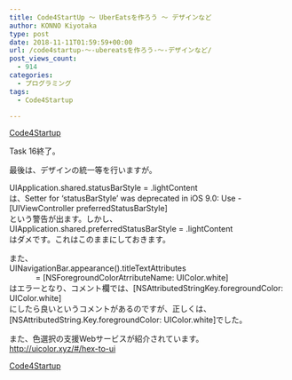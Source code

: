 ```yaml
---
title: Code4StartUp ～ UberEatsを作ろう ～ デザインなど
author: KONNO Kiyotaka
type: post
date: 2018-11-11T01:59:59+00:00
url: /code4startup-～-ubereatsを作ろう-～-デザインなど/
post_views_count:
  - 914
categories:
  - プログラミング
tags:
  - Code4Startup

---
```

<a href="https://code4startup.com/?ref=kiyotakakonno" target="_blank" rel="noopener">Code4Startup</a>

Task 16終了。

最後は、デザインの統一等を行いますが。

UIApplication.shared.statusBarStyle = .lightContent  
は、Setter for &#8216;statusBarStyle&#8217; was deprecated in iOS 9.0: Use -[UIViewController preferredStatusBarStyle]  
という警告が出ます。しかし、  
UIApplication.shared.preferredStatusBarStyle = .lightContent  
はダメです。これはこのままにしておきます。

また、  
UINavigationBar<span class="s1">.</span><span class="s2">appearance</span><span class="s1">().</span>titleTextAttributes  
<span class="s1"><span class="Apple-converted-space">            </span>= [NSForegroundColorAtrributeName</span><span class="s1">: </span>UIColor<span class="s1">.</span>white<span class="s1">]<br /> はエラーとなり、コメント欄では、[NSAttributedStringKey.</span>foregroundColor<span class="s1">: </span>UIColor<span class="s1">.</span>white<span class="s1">]<br /> </span><span class="s1">にしたら良いというコメントがあるのですが、正しくは、<br /> </span><span class="s1">[</span>NSAttributedString<span class="s1">.</span>Key<span class="s1">.</span>foregroundColor<span class="s1">: </span>UIColor<span class="s1">.</span>white<span class="s1">]でした。</span>

また、色選択の支援Webサービスが紹介されています。  
<a href="http://uicolor.xyz/#/hex-to-ui" target="_blank" rel="noopener">http://uicolor.xyz/#/hex-to-ui</a>

<span class="s1"><a href="https://code4startup.com/?ref=kiyotakakonno" target="_blank" rel="noopener">Code4Startup</a><br /> </span>